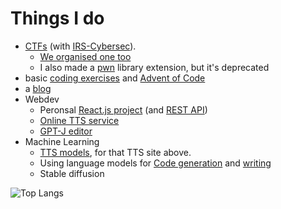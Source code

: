 # Things I do

* [CTFs](https://github.com/IRS-Cybersec/ctfdump) (with [IRS-Cybersec](https://irscybersec.tk/)). 
  * [We organised one too](https://github.com/IRS-Cybersec/Sieberrsec-CTF-3.0)
  * I also made a [pwn](https://github.com/152334H/pwnscripts) library extension, but it's deprecated
* basic [coding exercises](https://github.com/152334H/exercises) and [Advent of Code](https://github.com/152334H/aoc)
* a [blog](https://152334h.github.io)
* Webdev
  * Peronsal [React.js project](https://github.com/152334H/react-viewer-viewer) (and [REST API](https://github.com/152334H/react-viewer-viewer-api))
  * [Online TTS service](https://github.com/152334H/CTN-webapp)
  * [GPT-J editor](https://github.com/152334H/gpt-j-editor)
* Machine Learning
  * [TTS models](https://152334h.github.io/disco-narrator/), for that TTS site above.
  * Using language models for [Code generation](https://github.com/152334H/Copilot-at-home) and [writing](https://github.com/152334H/gpt-j-editor)
  * Stable diffusion

![Top Langs](https://github-readme-stats.vercel.app/api/top-langs/?username=152334H&layout=compact)

